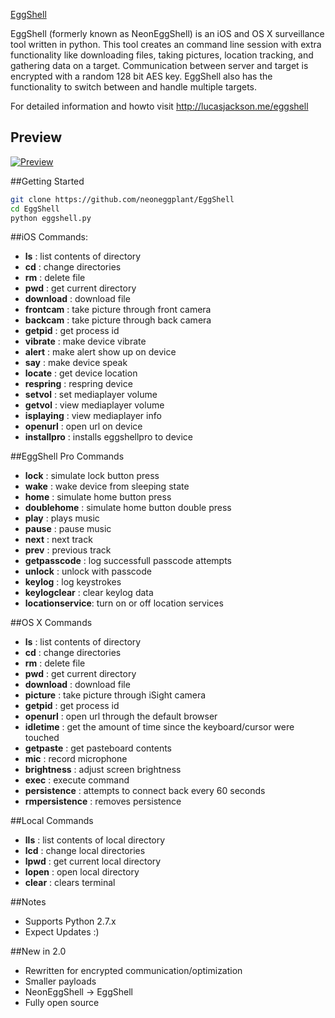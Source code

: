 [EggShell](http://lucasjackson.me/eggshell)

EggShell (formerly known as NeonEggShell) is an iOS and OS X surveillance tool written in python.  This tool creates an command line session with extra functionality like downloading files, taking pictures, location tracking, and gathering data on a target.  Communication between server and target is encrypted with a random 128 bit AES key. EggShell also has the functionality to switch between and handle multiple targets.

For detailed information and howto visit http://lucasjackson.me/eggshell

## Preview

[![Preview](http://lucasjackson.me/eggshell/images/preview1.png)](http://lucasjackson.me/eggshell)


##Getting Started
```sh
git clone https://github.com/neoneggplant/EggShell
cd EggShell
python eggshell.py
```

##iOS Commands:
* **ls**             : list contents of directory
* **cd**             : change directories
* **rm**             : delete file
* **pwd**            : get current directory
* **download**       : download file
* **frontcam**       : take picture through front camera
* **backcam**        : take picture through back camera
* **getpid**         : get process id
* **vibrate**        : make device vibrate
* **alert**          : make alert show up on device
* **say**            : make device speak
* **locate**         : get device location
* **respring**       : respring device
* **setvol**         : set mediaplayer volume
* **getvol**         : view mediaplayer volume
* **isplaying**      : view mediaplayer info
* **openurl**        : open url on device
* **installpro**     : installs eggshellpro to device


##EggShell Pro Commands
* **lock**           : simulate lock button press
* **wake**           : wake device from sleeping state
* **home**           : simulate home button press
* **doublehome**     : simulate home button double press
* **play**           : plays music
* **pause**          : pause music
* **next**           : next track
* **prev**           : previous track
* **getpasscode**    : log successfull passcode attempts
* **unlock**         : unlock with passcode
* **keylog**         : log keystrokes
* **keylogclear**    : clear keylog data
* **locationservice**: turn on or off location services


##OS X Commands
* **ls**             : list contents of directory
* **cd**             : change directories
* **rm**             : delete file
* **pwd**            : get current directory
* **download**       : download file
* **picture**        : take picture through iSight camera
* **getpid**         : get process id
* **openurl**        : open url through the default browser
* **idletime**       : get the amount of time since the keyboard/cursor were touched
* **getpaste**       : get pasteboard contents
* **mic**            : record microphone
* **brightness**     : adjust screen brightness
* **exec**           : execute command
* **persistence**    : attempts to connect back every 60 seconds
* **rmpersistence**  : removes persistence


##Local Commands
* **lls**            : list contents of local directory
* **lcd**            : change local directories
* **lpwd**           : get current local directory
* **lopen**          : open local directory
* **clear**          : clears terminal

##Notes
* Supports Python 2.7.x
* Expect Updates :)

##New in 2.0
* Rewritten for encrypted communication/optimization
* Smaller payloads
* NeonEggShell -> EggShell
* Fully open source
